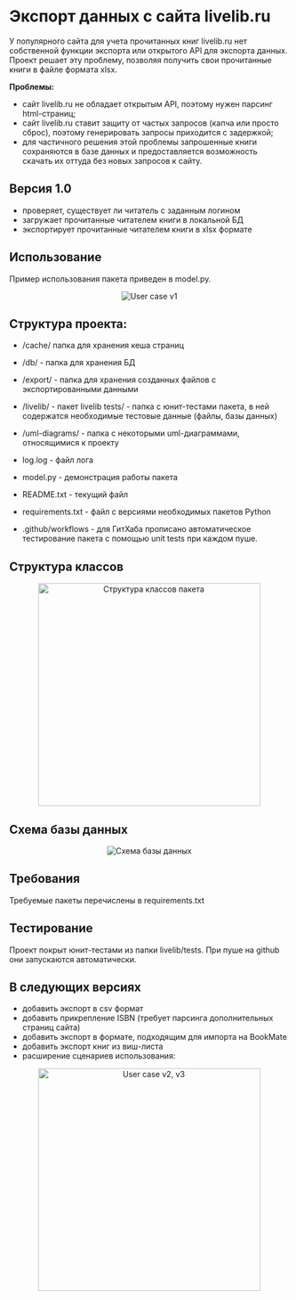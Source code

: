 # Экспорт данных с сайта livelib.ru
<p>У популярного сайта для учета прочитанных книг livelib.ru нет собственной функции экспорта
или открытого API для экспорта данных. Проект решает эту проблему, позволяя получить свои прочитанные книги в файле формата xlsx.</p>
<b>Проблемы:</b>
<ul><li>сайт livelib.ru не обладает открытым API, поэтому нужен парсинг html-страниц;</li>
<li>сайт livelib.ru ставит защиту от частых запросов (капча или просто сброс), поэтому генерировать запросы приходится с задержкой;</li>
<li>для частичного решения этой проблемы запрошенные книги сохраняются в базе данных и предоставляется возможность скачать их оттуда без новых запросов к сайту.</li>
</ul>


## Версия 1.0
 - проверяет, существует ли читатель с заданным логином
 - загружает прочитанные читателем книги в локальной БД
 - экспортирует прочитанные читателем книги в xlsx формате

## Использование
<p>Пример использования пакета приведен в model.py.</p>
<p align='center'><img src='http://feana.ru/wp-content/uploads/2023/05/user_case_v1.png' alt='User case v1'/></p>

## Структура проекта:
- /cache/ папка для хранения кеша страниц
- /db/ - папка для хранения БД
- /export/ - папка для хранения созданных файлов с экспортированными данными
- /livelib/ - пакет livelib
        tests/ - папка с юнит-тестами пакета, в ней содержатся необходимые тестовые данные (файлы, базы данных)
- /uml-diagrams/ - папка с некоторыми uml-диаграммами, относящимися к проекту
- log.log - файл лога
- model.py - демонстрация работы пакета
- README.txt - текущий файл
- requirements.txt - файл с версиями необходимых пакетов Python

- .github/workflows - для ГитХаба прописано автоматическое тестирование пакета с помощью unit tests при каждом пуше.

## Структура классов
<p align='center'><img src='http://feana.ru/wp-content/uploads/2023/05/Classes.png' alt='Структура классов пакета' height='400px'/></p>

## Схема базы данных
<p align='center'><img src='http://feana.ru/wp-content/uploads/2023/05/Database.png' alt='Схема базы данных'/></p>

## Требования
Требуемые пакеты перечислены в requirements.txt

## Тестирование
Проект покрыт юнит-тестами из папки livelib/tests. При пуше на github они запускаются автоматически.

## В следующих версиях
- добавить экспорт в csv формат
- добавить прикрепление ISBN (требует парсинга дополнительных страниц сайта)
- добавить экспорт в формате, подходящим для импорта на BookMate
- добавить экспорт книг из виш-листа
- расширение сценариев использования:
<p align='center'><img src='http://feana.ru/wp-content/uploads/2023/05/user_case_v2_v3.png' alt='User case v2, v3' height='400px' /></p>
